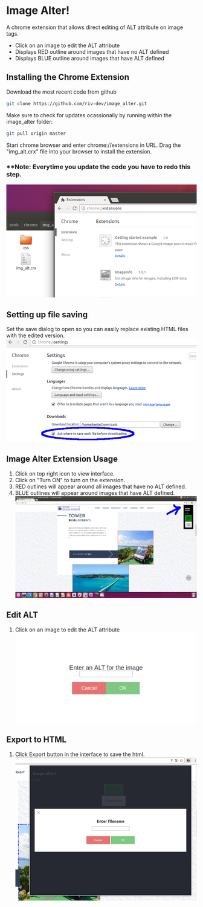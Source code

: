 # Image Alter!
A chrome extension that allows direct editing of ALT attribute on image tags.
- Click on an image to edit the ALT attribute
- Displays RED outline around images that have no ALT defined
- Displays BLUE outline around images that have ALT defined

## Installing the Chrome Extension
Download the most recent code from github
```bash
git clone https://github.com/riv-dev/image_alter.git
```

Make sure to check for updates ocassionally by running within the image_alter folder:
```bash
git pull origin master
```
Start chrome browser and enter chrome://extensions in URL.
Drag the "img_alt.crx" file into your browser to install the extension.
### **Note: Everytime you update the code you have to redo this step.

![alt text](/extension_install.png "Install Extension")

## Setting up file saving
Set the save dialog to open so you can easily replace existing HTML files with the edited version.
![alt text](/download.png "Download dialog")

## Image Alter Extension Usage
1. Click on top right icon to view interface.
2. Click on "Turn ON" to turn on the extension.
3. RED outlines will appear around all images that have no ALT defined.
4. BLUE outlines will appear around images that have ALT defined.
![alt text](/usage.png "Usage")

## Edit ALT
1. Click on an image to edit the ALT attribute
![alt text](/enter_alt.png "Enter ALT")

## Export to HTML
1. Click Export button in the interface to save the html.
![alt text](/export.png "Export")
